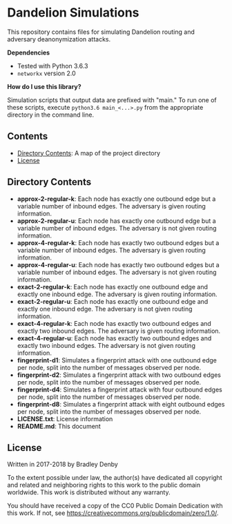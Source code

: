 # Dandelion Simulations

This repository contains files for simulating Dandelion routing and adversary
deanonymization attacks.

**Dependencies**

* Tested with Python 3.6.3
* `networkx` version 2.0

**How do I use this library?**

Simulation scripts that output data are prefixed with "main." To run one of
these scripts, execute `python3.6 main_<...>.py` from the appropriate directory
in the command line.

## Contents

* [Directory Contents](#directory-contents): A map of the project directory
* [License](#license)

## <a name="directory-contents"></a> Directory Contents

* **approx-2-regular-k**: Each node has exactly one outbound edge but a variable
  number of inbound edges. The adversary is given routing information.
* **approx-2-regular-u**: Each node has exactly one outbound edge but a variable
  number of inbound edges. The adversary is not given routing information.
* **approx-4-regular-k**: Each node has exactly two outbound edges but a
  variable number of inbound edges. The adversary is given routing information.
* **approx-4-regular-u**: Each node has exactly two outbound edges but a
  variable number of inbound edges. The adversary is not given routing
  information.
* **exact-2-regular-k**: Each node has exactly one outbound edge and exactly one
  inbound edge. The adversary is given routing information.
* **exact-2-regular-u**: Each node has exactly one outbound edge and exactly one
  inbound edge. The adversary is not given routing information.
* **exact-4-regular-k**: Each node has exactly two outbound edges and exactly
  two inbound edges. The adversary is given routing information.
* **exact-4-regular-u**: Each node has exactly two outbound edges and exactly
  two inbound edges. The adversary is not given routing information.
* **fingerprint-d1**: Simulates a fingerprint attack with one outbound edge per
  node, split into the number of messages observed per node.
* **fingerprint-d2**: Simulates a fingerprint attack with two outbound edges per
  node, split into the number of messages observed per node.
* **fingerprint-d4**: Simulates a fingerprint attack with four outbound edges
  per node, split into the number of messages observed per node.
* **fingerprint-d8**: Simulates a fingerprint attack with eight outbound edges
  per node, split into the number of messages observed per node.
* **LICENSE.txt**: License information
* **README.md**: This document

## <a name="license"></a> License

Written in 2017-2018 by Bradley Denby  

To the extent possible under law, the author(s) have dedicated all copyright and
related and neighboring rights to this work to the public domain worldwide. This
work is distributed without any warranty.

You should have received a copy of the CC0 Public Domain Dedication with this
work. If not, see <https://creativecommons.org/publicdomain/zero/1.0/>.

